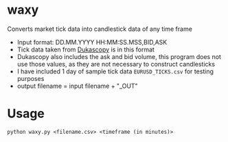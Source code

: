 # waxy
Converts market tick data into candlestick data of any time frame<br>

- Input format: DD.MM.YYYY HH:MM:SS.MSS,BID,ASK
- Tick data taken from [Dukascopy](https://www.dukascopy.com/swiss/english/marketwatch/historical/) is in this format
- Dukascopy also includes the ask and bid volume, this program does not use those values, as they are not necessary to construct candlesticks
- I have included 1 day of sample tick data `EURUSD_TICKS.csv` for testing purposes
- output filename = input filename + "_OUT"

# Usage
`python waxy.py <filename.csv> <timeframe (in minutes)>`
